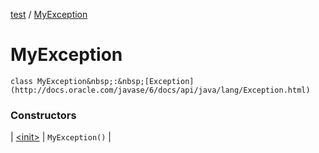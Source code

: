 [test](test/index) / [MyException](test/-my-exception/index)


# MyException

`class MyException&nbsp;:&nbsp;[Exception](http://docs.oracle.com/javase/6/docs/api/java/lang/Exception.html)`



### Constructors


| [&lt;init&gt;](test/-my-exception/-init-) | `MyException()` |

